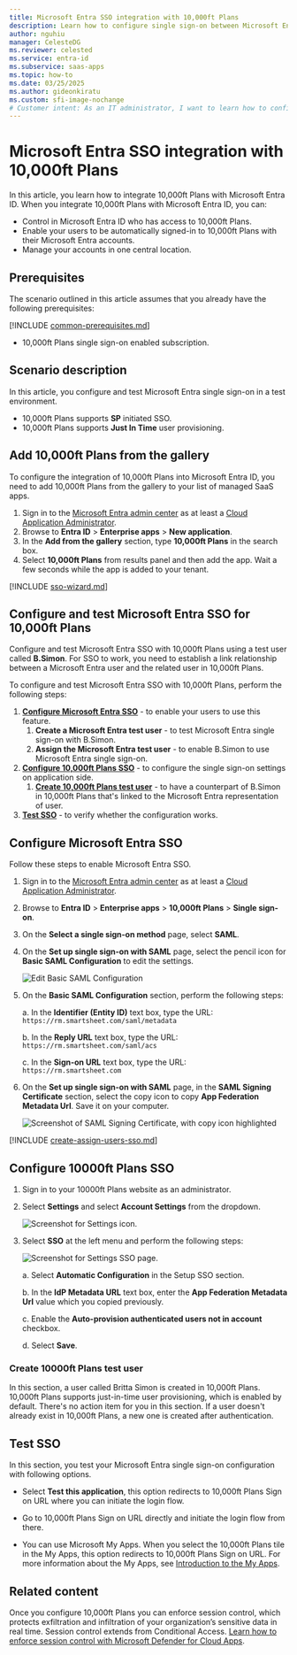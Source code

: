 ```yaml
---
title: Microsoft Entra SSO integration with 10,000ft Plans
description: Learn how to configure single sign-on between Microsoft Entra ID and 10,000ft Plans.
author: nguhiu
manager: CelesteDG
ms.reviewer: celested
ms.service: entra-id
ms.subservice: saas-apps
ms.topic: how-to
ms.date: 03/25/2025
ms.author: gideonkiratu
ms.custom: sfi-image-nochange
# Customer intent: As an IT administrator, I want to learn how to configure single sign-on between Microsoft Entra ID and 10,000 ft Plans so that I can control who has access to 10,000 ft Plans, enable automatic sign-in with Microsoft Entra accounts, and manage my accounts in one central location.
---
```

# Microsoft Entra SSO integration with 10,000ft Plans

In this article,  you learn how to integrate 10,000ft Plans with Microsoft Entra ID. When you integrate 10,000ft Plans with Microsoft Entra ID, you can:

* Control in Microsoft Entra ID who has access to 10,000ft Plans.
* Enable your users to be automatically signed-in to 10,000ft Plans with their Microsoft Entra accounts.
* Manage your accounts in one central location.

## Prerequisites

The scenario outlined in this article assumes that you already have the following prerequisites:

[!INCLUDE [common-prerequisites.md](~/identity/saas-apps/includes/common-prerequisites.md)]
* 10,000ft Plans single sign-on enabled subscription.

## Scenario description

In this article,  you configure and test Microsoft Entra single sign-on in a test environment.

* 10,000ft Plans supports **SP** initiated SSO.
* 10,000ft Plans supports **Just In Time** user provisioning.

## Add 10,000ft Plans from the gallery

To configure the integration of 10,000ft Plans into Microsoft Entra ID, you need to add 10,000ft Plans from the gallery to your list of managed SaaS apps.

1. Sign in to the [Microsoft Entra admin center](https://entra.microsoft.com) as at least a [Cloud Application Administrator](~/identity/role-based-access-control/permissions-reference.md#cloud-application-administrator).
1. Browse to **Entra ID** > **Enterprise apps** > **New application**.
1. In the **Add from the gallery** section, type **10,000ft Plans** in the search box.
1. Select **10,000ft Plans** from results panel and then add the app. Wait a few seconds while the app is added to your tenant.

 [!INCLUDE [sso-wizard.md](~/identity/saas-apps/includes/sso-wizard.md)]

<a name='configure-and-test-azure-ad-sso-for-10000ft-plans'></a>

## Configure and test Microsoft Entra SSO for 10,000ft Plans

Configure and test Microsoft Entra SSO with 10,000ft Plans using a test user called **B.Simon**. For SSO to work, you need to establish a link relationship between a Microsoft Entra user and the related user in 10,000ft Plans.

To configure and test Microsoft Entra SSO with 10,000ft Plans, perform the following steps:

1. **[Configure Microsoft Entra SSO](#configure-azure-ad-sso)** - to enable your users to use this feature.
    1. **Create a Microsoft Entra test user** - to test Microsoft Entra single sign-on with B.Simon.
    1. **Assign the Microsoft Entra test user** - to enable B.Simon to use Microsoft Entra single sign-on.
1. **[Configure 10,000ft Plans SSO](#configure-10000ft-plans-sso)** - to configure the single sign-on settings on application side.
    1. **[Create 10,000ft Plans test user](#create-10000ft-plans-test-user)** - to have a counterpart of B.Simon in 10,000ft Plans that's linked to the Microsoft Entra representation of user.
1. **[Test SSO](#test-sso)** - to verify whether the configuration works.

<a name='configure-azure-ad-sso'></a>

## Configure Microsoft Entra SSO

Follow these steps to enable Microsoft Entra SSO.

1. Sign in to the [Microsoft Entra admin center](https://entra.microsoft.com) as at least a [Cloud Application Administrator](~/identity/role-based-access-control/permissions-reference.md#cloud-application-administrator).
1. Browse to **Entra ID** > **Enterprise apps** > **10,000ft Plans** > **Single sign-on**.
1. On the **Select a single sign-on method** page, select **SAML**.
1. On the **Set up single sign-on with SAML** page, select the pencil icon for **Basic SAML Configuration** to edit the settings.

   ![Edit Basic SAML Configuration](common/edit-urls.png)

1. On the **Basic SAML Configuration** section, perform the following steps:

	a. In the **Identifier (Entity ID)** text box, type the URL:
    `https://rm.smartsheet.com/saml/metadata`

    b. In the **Reply URL** text box, type the URL:
    `https://rm.smartsheet.com/saml/acs`
    
    c. In the **Sign-on URL** text box, type the URL:
    ` https://rm.smartsheet.com`

1. On the **Set up single sign-on with SAML** page, in the **SAML Signing Certificate** section, select the copy icon to copy **App Federation Metadata Url**. Save it on your computer.

	![Screenshot of SAML Signing Certificate, with copy icon highlighted](common/copy-metadataurl.png)

<a name='create-an-azure-ad-test-user'></a>

[!INCLUDE [create-assign-users-sso.md](~/identity/saas-apps/includes/create-assign-users-sso.md)]

## Configure 10000ft Plans SSO

1. Sign in to your 10000ft Plans website as an administrator.

1. Select **Settings** and select **Account Settings** from the dropdown.

    ![Screenshot for Settings icon.](./media/10000ftplans-tutorial/settings.png)

1. Select **SSO** at the left menu and perform the following steps:

    ![Screenshot for Settings SSO page.](./media/10000ftplans-tutorial/setup-sso.png)

    a. Select **Automatic Configuration** in the Setup SSO section.

    b. In the **IdP Metadata URL** text box, enter the **App Federation Metadata Url** value which you copied previously.

    c. Enable the **Auto-provision authenticated users not in account** checkbox.

    d. Select **Save**.

### Create 10000ft Plans test user

In this section, a user called Britta Simon is created in 10,000ft Plans. 10,000ft Plans supports just-in-time user provisioning, which is enabled by default. There's no action item for you in this section. If a user doesn't already exist in 10,000ft Plans, a new one is created after authentication.

## Test SSO

In this section, you test your Microsoft Entra single sign-on configuration with following options. 

* Select **Test this application**, this option redirects to 10,000ft Plans Sign on URL where you can initiate the login flow. 

* Go to 10,000ft Plans Sign on URL directly and initiate the login flow from there.

* You can use Microsoft My Apps. When you select the 10,000ft Plans tile in the My Apps, this option redirects to 10,000ft Plans Sign on URL. For more information about the My Apps, see [Introduction to the My Apps](https://support.microsoft.com/account-billing/sign-in-and-start-apps-from-the-my-apps-portal-2f3b1bae-0e5a-4a86-a33e-876fbd2a4510).

## Related content

Once you configure 10,000ft Plans you can enforce session control, which protects exfiltration and infiltration of your organization’s sensitive data in real time. Session control extends from Conditional Access. [Learn how to enforce session control with Microsoft Defender for Cloud Apps](/cloud-app-security/proxy-deployment-any-app).
